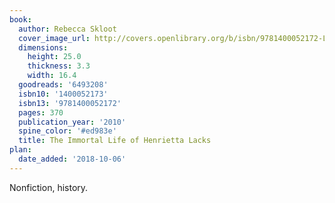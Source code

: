 ```yaml
---
book:
  author: Rebecca Skloot
  cover_image_url: http://covers.openlibrary.org/b/isbn/9781400052172-L.jpg
  dimensions:
    height: 25.0
    thickness: 3.3
    width: 16.4
  goodreads: '6493208'
  isbn10: '1400052173'
  isbn13: '9781400052172'
  pages: 370
  publication_year: '2010'
  spine_color: '#ed983e'
  title: The Immortal Life of Henrietta Lacks
plan:
  date_added: '2018-10-06'
---
```


Nonfiction, history.
